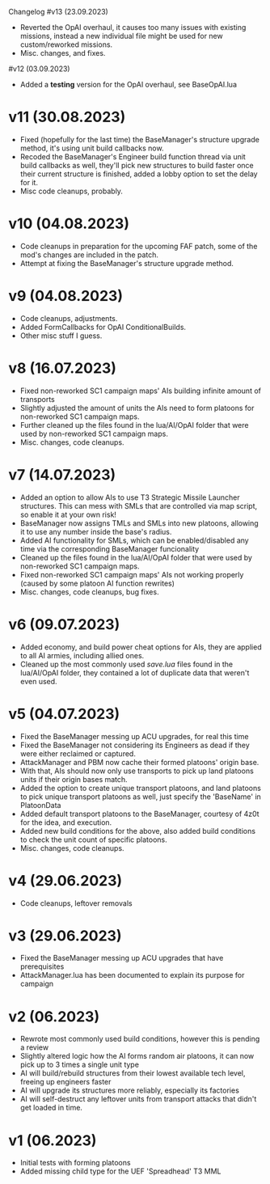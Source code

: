 Changelog
#v13 (23.09.2023)
- Reverted the OpAI overhaul, it causes too many issues with existing missions, instead a new individual file might be used for new custom/reworked missions.
- Misc. changes, and fixes.

#v12 (03.09.2023)
- Added a **testing** version for the OpAI overhaul, see BaseOpAI.lua

# v11 (30.08.2023)
- Fixed (hopefully for the last time) the BaseManager's structure upgrade method, it's using unit build callbacks now.
- Recoded the BaseManager's Engineer build function thread via unit build callbacks as well, they'll pick new structures to build faster once their current structure is finished, added a lobby option to set the delay for it.
- Misc code cleanups, probably.

# v10 (04.08.2023)
- Code cleanups in preparation for the upcoming FAF patch, some of the mod's changes are included in the patch.
- Attempt at fixing the BaseManager's structure upgrade method.

# v9 (04.08.2023)
- Code cleanups, adjustments.
- Added FormCallbacks for OpAI ConditionalBuilds.
- Other misc stuff I guess.

# v8 (16.07.2023)
- Fixed non-reworked SC1 campaign maps' AIs building infinite amount of transports
- Slightly adjusted the amount of units the AIs need to form platoons for non-reworked SC1 campaign maps.
- Further cleaned up the files found in the lua/AI/OpAI folder that were used by non-reworked SC1 campaign maps.
- Misc. changes, code cleanups.

# v7 (14.07.2023)
- Added an option to allow AIs to use T3 Strategic Missile Launcher structures. This can mess with SMLs that are controlled via map script, so enable it at your own risk!
- BaseManager now assigns TMLs and SMLs into new platoons, allowing it to use any number inside the base's radius.
- Added AI functionality for SMLs, which can be enabled/disabled any time via the corresponding BaseManager funcionality
- Cleaned up the files found in the lua/AI/OpAI folder that were used by non-reworked SC1 campaign maps.
- Fixed non-reworked SC1 campaign maps' AIs not working properly (caused by some platoon AI function rewrites)
- Misc. changes, code cleanups, bug fixes.

# v6 (09.07.2023)
- Added economy, and build power cheat options for AIs, they are applied to all AI armies, including allied ones.
- Cleaned up the most commonly used *save.lua* files found in the lua/AI/OpAI folder, they contained a lot of duplicate data that weren't even used.

# v5 (04.07.2023)
- Fixed the BaseManager messing up ACU upgrades, for real this time
- Fixed the BaseManager not considering its Engineers as dead if they were either reclaimed or captured.
- AttackManager and PBM now cache their formed platoons' origin base.
- With that, AIs should now only use transports to pick up land platoons units if their origin bases match.
- Added the option to create unique transport platoons, and land platoons to pick unique transport platoons as well, just specify the 'BaseName' in PlatoonData
- Added default transport platoons to the BaseManager, courtesy of 4z0t for the idea, and execution.
- Added new build conditions for the above, also added build conditions to check the unit count of specific platoons.
- Misc. changes, code cleanups.

# v4 (29.06.2023)
- Code cleanups, leftover removals

# v3 (29.06.2023)
- Fixed the BaseManager messing up ACU upgrades that have prerequisites
- AttackManager.lua has been documented  to explain its purpose for campaign

# v2 (06.2023)
- Rewrote most commonly used build conditions, however this is pending a review
- Slightly altered logic how the AI forms random air platoons, it can now pick up to 3 times a single unit type
- AI will build/rebuild structures from their lowest available tech level, freeing up engineers faster
- AI will upgrade its structures more reliably, especially its factories
- AI will self-destruct any leftover units from transport attacks that didn't get loaded in time.

# v1 (06.2023)
- Initial tests with forming platoons
- Added missing child type for the UEF 'Spreadhead' T3 MML
